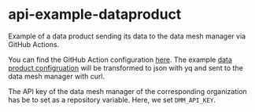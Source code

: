# api-example-dataproduct
Example of a data product sending its data to the data mesh manager via GitHub Actions.

You can find the GitHub Action configuration [here](.github/workflows/data-product.yml).
The example [data product configruation](dataproduct.yml) will be transformed to json with yq and sent to the data mesh manager with curl.

The API key of the data mesh manager of the corresponding organization has be to set as a repository variable. Here, we set `DMM_API_KEY`.
